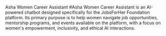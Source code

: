 Asha Women Career Assistant
#Asha Women Career Assistant is an AI-powered chatbot designed specifically for the JobsForHer Foundation platform. Its primary purpose is to help women navigate job opportunities, mentorship programs, and events available on the platform, with a focus on women's empowerment, inclusivity, and ethical AI interactions.
